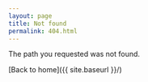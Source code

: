```yaml
---
layout: page
title: Not found
permalink: 404.html
---
```


The path you requested was not found.

[Back to home]({{ site.baseurl }}/)
